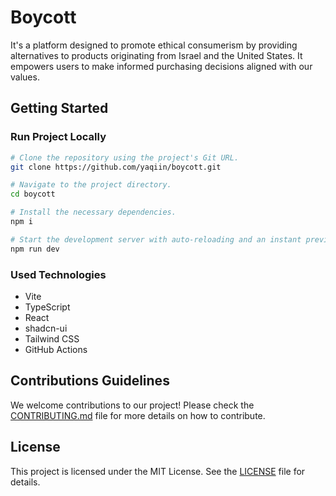 # Boycott

It's a platform designed to promote ethical consumerism by providing
alternatives to products originating from Israel and the United States. It
empowers users to make informed purchasing decisions aligned with our values.

## Getting Started

### Run Project Locally

```sh
# Clone the repository using the project's Git URL.
git clone https://github.com/yaqiin/boycott.git

# Navigate to the project directory.
cd boycott

# Install the necessary dependencies.
npm i

# Start the development server with auto-reloading and an instant preview.
npm run dev
```

### Used Technologies

- Vite
- TypeScript
- React
- shadcn-ui
- Tailwind CSS
- GitHub Actions

## Contributions Guidelines

We welcome contributions to our project! Please check the
[CONTRIBUTING.md](CONTRIBUTING.md) file for more details on how to contribute.

## License

This project is licensed under the MIT License. See the [LICENSE](LICENSE) file
for details.

